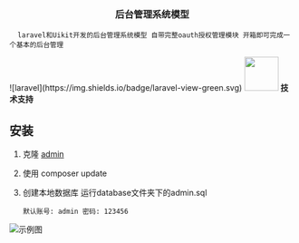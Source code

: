 <h3 align="center">后台管理系统模型</h3>

      laravel和Uikit开发的后台管理系统模型 自带完整oauth授权管理模块 开箱即可完成一个基本的后台管理
   
<p align="left">
  ![laravel](https://img.shields.io/badge/laravel-view-green.svg)
  <a href="https://getuikit.com/"><img width="60px" src="https://github.com/ydtg1993/admin/blob/master/public/img/uikit.PNG"></a> 
  <b>技术支持</b>
</p>

## 安装
1. 克隆 [admin](https://github.com/ydtg1993/admin.git)
2. 使用 composer update
3. 创建本地数据库 运行database文件夹下的admin.sql 

   `默认账号: admin 密码: 123456`
   
![示例图](https://github.com/ydtg1993/admin/blob/master/public/img/example.PNG)   
